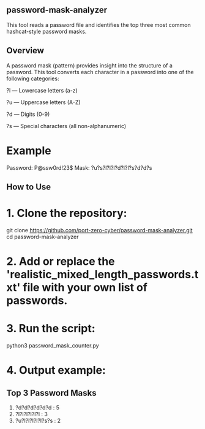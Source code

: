 ## password-mask-analyzer

This tool reads a password file and identifies the top three most common hashcat-style password masks.

## Overview

A password mask (pattern) provides insight into the structure of a password. This tool converts each character in a password into one of the following categories:

?l — Lowercase letters (a-z)

?u — Uppercase letters (A-Z)

?d — Digits (0-9)

?s — Special characters (all non-alphanumeric)

# Example

Password: P@ssw0rd!23$
Mask: ?u?s?l?l?l?d?l?l?s?d?d?s

## How to Use

# 1. Clone the repository:
git clone https://github.com/port-zero-cyber/password-mask-analyzer.git
cd password-mask-analyzer
# 2. Add or replace the 'realistic_mixed_length_passwords.txt' file with your own list of passwords.
# 3. Run the script:
python3 password_mask_counter.py
# 4. Output example:
Top 3 Password Masks
--------------------
1. ?d?d?d?d?d?d   : 5
2. ?l?l?l?l?l?l   : 3
3. ?u?l?l?l?l?l?s?s : 2
